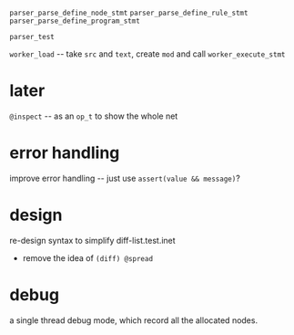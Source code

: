 `parser_parse_define_node_stmt`
`parser_parse_define_rule_stmt`
`parser_parse_define_program_stmt`

`parser_test`

`worker_load` -- take `src` and `text`, create `mod` and call `worker_execute_stmt`

# later

`@inspect` -- as an `op_t` to show the whole net

# error handling

improve error handling -- just use `assert(value && message)`?

# design

re-design syntax to simplify diff-list.test.inet

- remove the idea of `(diff) @spread`

# debug

a single thread debug mode, which record all the allocated nodes.
